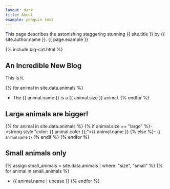 ```yaml
---
layout: dark
title: About
example: penguin text
---
```


This page describes the astonishing staggering stunning {{ site.title }} by {{ site.author.name }}.
{{ page.example }}

{% include big-cat.html %}

## An Incredible New Blog

This is it. 

{% for animal in site.data.animals %}
- The {{ animal.name }} is a {{ animal.size }} animal.
{% endfor %}

## Large animals are bigger!

{% for animal in site.data.animals %}
{% if animal.size == "large" %}- <strong style."color: {{ animal.color }};">{{ animal.name }}</strong>
{% else %}- <small>{{ animal.name }}</small>
{% endif %}
{% endfor %}

## Small animals only

{% assign small_animals = site.data.animals | where: "size", "small" %}
{% for animal in small_animals %}
- {{ animal.name | upcase }}
{% endfor %}
